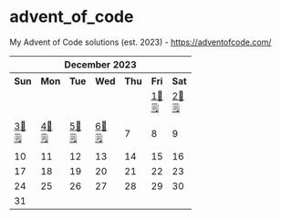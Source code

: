 # advent_of_code
My Advent of Code solutions (est. 2023) - https://adventofcode.com/


<!-- START_TOC -->


<table align="center" border="0" cellpadding="0" cellspacing="0" class="month">
 <tr>
  <th class="month" colspan="7">
   December 2023
  </th>
 </tr>
 <tr>
  <th class="sun">
   Sun
  </th>
  <th class="mon">
   Mon
  </th>
  <th class="tue">
   Tue
  </th>
  <th class="wed">
   Wed
  </th>
  <th class="thu">
   Thu
  </th>
  <th class="fri">
   Fri
  </th>
  <th class="sat">
   Sat
  </th>
 </tr>
 <tr>
  <td class="noday">
  </td>
  <td class="noday">
  </td>
  <td class="noday">
  </td>
  <td class="noday">
  </td>
  <td class="noday">
  </td>
  <td class="fri">
   <a href="2023/1.py">
    1🐍
   </a>
   <br/>
   <a href="1.txt">
    🗒
   </a>
  </td>
  <td class="sat">
   <a href="2023/2.py">
    2🐍
   </a>
   <br/>
   <a href="2.txt">
    🗒
   </a>
  </td>
 </tr>
 <tr>
  <td class="sun">
   <a href="2023/3.py">
    3🐍
   </a>
   <br/>
   <a href="3.txt">
    🗒
   </a>
  </td>
  <td class="mon">
   <a href="2023/4.py">
    4🐍
   </a>
   <br/>
   <a href="4.txt">
    🗒
   </a>
  </td>
  <td class="tue">
   <a href="2023/5.py">
    5🐍
   </a>
   <br/>
   <a href="5.txt">
    🗒
   </a>
  </td>
  <td class="wed">
   <a href="2023/6.py">
    6🐍
   </a>
   <br/>
   <a href="6.txt">
    🗒
   </a>
  </td>
  <td class="thu">
   7
  </td>
  <td class="fri">
   8
  </td>
  <td class="sat">
   9
  </td>
 </tr>
 <tr>
  <td class="sun">
   10
  </td>
  <td class="mon">
   11
  </td>
  <td class="tue">
   12
  </td>
  <td class="wed">
   13
  </td>
  <td class="thu">
   14
  </td>
  <td class="fri">
   15
  </td>
  <td class="sat">
   16
  </td>
 </tr>
 <tr>
  <td class="sun">
   17
  </td>
  <td class="mon">
   18
  </td>
  <td class="tue">
   19
  </td>
  <td class="wed">
   20
  </td>
  <td class="thu">
   21
  </td>
  <td class="fri">
   22
  </td>
  <td class="sat">
   23
  </td>
 </tr>
 <tr>
  <td class="sun">
   24
  </td>
  <td class="mon">
   25
  </td>
  <td class="tue">
   26
  </td>
  <td class="wed">
   27
  </td>
  <td class="thu">
   28
  </td>
  <td class="fri">
   29
  </td>
  <td class="sat">
   30
  </td>
 </tr>
 <tr>
  <td class="sun">
   31
  </td>
  <td class="noday">
  </td>
  <td class="noday">
  </td>
  <td class="noday">
  </td>
  <td class="noday">
  </td>
  <td class="noday">
  </td>
  <td class="noday">
  </td>
 </tr>
</table>
